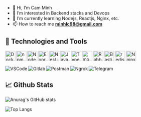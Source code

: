 - 👋 Hi, I’m Cam Minh
- 👀 I’m interested in Backend stacks and Devops
- 🌱 I’m currently learning Nodejs, Reactjs, Nginx, etc.
- 📫 How to reach me **minhlc98@gmail.com**

## 🔧 Technologies and Tools
<img align="left" width="32" src="https://user-images.githubusercontent.com/25181517/117207330-263ba280-adf4-11eb-9b97-0ac5b40bc3be.png" alt="Docker" title="Docker"/>
<img align="left" width="32" src="https://user-images.githubusercontent.com/25181517/121401671-49102800-c959-11eb-9f6f-74d49a5e1774.png" alt="npm" title="npm"/>
<img align="left" width="32" src="https://user-images.githubusercontent.com/25181517/183568594-85e280a7-0d7e-4d1a-9028-c8c2209e073c.png" alt="Node.js" title="Node.js"/>
<img align="left" width="32" src="https://user-images.githubusercontent.com/25181517/183859966-a3462d8d-1bc7-4880-b353-e2cbed900ed6.png" alt="Express" title="Express"/>
<img align="left" width="32" src="https://github.com/marwin1991/profile-technology-icons/assets/136815194/519bfaf3-c242-431e-a269-876979f05574" alt="Nest.js" title="Nest.js"/>
<img align="left" width="32" src="https://user-images.githubusercontent.com/25181517/117447155-6a868a00-af3d-11eb-9cfe-245df15c9f3f.png" alt="JavaScript" title="JavaScript"/>
<img align="left" width="32" src="https://user-images.githubusercontent.com/25181517/183890598-19a0ac2d-e88a-4005-a8df-1ee36782fde1.png" alt="TypeScript" title="TypeScript"/>
<img align="left" width="32" src="https://user-images.githubusercontent.com/25181517/182884177-d48a8579-2cd0-447a-b9a6-ffc7cb02560e.png" alt="mongoDB" title="mongoDB"/>
<img align="left" width="32" src="https://github.com/marwin1991/profile-technology-icons/assets/136815194/50342602-8025-4030-b492-550f2eaa4073" alt="RabbitMQ" title="RabbitMQ"/>
<img align="left" width="32" src="https://user-images.githubusercontent.com/25181517/192109061-e138ca71-337c-4019-8d42-4792fdaa7128.png" alt="Elasticsearch" title="Elasticsearch"/>
<img align="left" width="32" src="https://user-images.githubusercontent.com/25181517/182884894-d3fa6ee0-f2b4-4960-9961-64740f533f2a.png" alt="redis" title="redis"/>
<img align="left" width="32" src="https://user-images.githubusercontent.com/25181517/183345125-9a7cd2e6-6ad6-436f-8490-44c903bef84c.png" alt="Nginx" title="Nginx"/>

<br />
<br />

<p></p>
<img align="left" src="https://img.shields.io/badge/Tools-Visual_Studio_Code-blueviolet?style=flat&logo=visualstudiocode&logoColor=#2496ED&color=2bbc8a" alt="VSCode" />
<img align="left" src="https://img.shields.io/badge/Tools-GitLab-blueviolet?style=flat&logo=gitlab&logoColor=#2496ED&color=2bbc8a" alt="Gitlab" />
<img align="left" src="https://img.shields.io/badge/Tools-Postman-blueviolet?style=flat&logo=postman&logoColor=#2496ED&color=2bbc8a" alt="Postman" />
<img align="left" src="https://img.shields.io/badge/Tools-Ngrok-blueviolet?style=flat&logo=ngrok&logoColor=#2496ED&color=2bbc8a" alt="Ngrok" />
<img align="left" src="https://img.shields.io/badge/Tools-Telegram-blueviolet?style=flat&logo=telegram&logoColor=#2496ED&color=2bbc8a" alt="Telegram" />

<br />

## &#x1f4c8; Github Stats

![Anurag's GitHub stats](https://github-readme-stats.vercel.app/api?username=minhlc98&show_icons=true&theme=radical)

![Top Langs](https://github-readme-stats-git-masterrstaa-rickstaa.vercel.app/api/top-langs/?username=minhlc98)

<!---
minhlc98/minhlc98 is a ✨ special ✨ repository because its `README.md` (this file) appears on your GitHub profile.
You can click the Preview link to take a look at your changes.
--->

